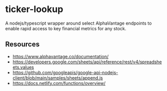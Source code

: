 # ticker-lookup

 A nodejs/typescript wrapper around select AlphaVantage endpoints to enable rapid access to key financial metrics for any stock. 

## Resources
- https://www.alphavantage.co/documentation/
- https://developers.google.com/sheets/api/reference/rest/v4/spreadsheets.values
- https://github.com/googleapis/google-api-nodejs-client/blob/main/samples/sheets/append.js
- https://docs.netlify.com/functions/overview/
